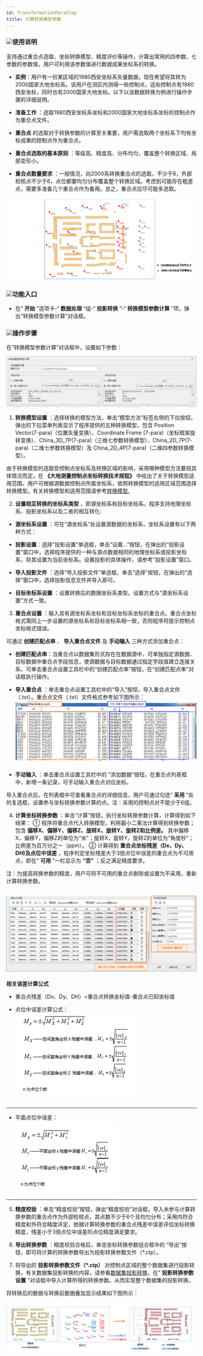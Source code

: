 ```yaml
---
id: TransformationParaStep
title: 计算转换模型参数  
---  
```

### ![](../../img/read.gif)使用说明



支持通过重合点选取、坐标转换模型、精度评价等操作，计算出常用的四参数、七参数的参数值，用户可利用该参数值进行数据成果坐标系的转换。

* **实例**：用户有一份某区域的1980西安坐标系矢量数据，现在希望将其转为2000国家大地坐标系。该用户在测区内测得一些控制点，这些控制点有1980西安坐标，同时也有2000国家大地坐标。以下以该数据转换为例进行操作步骤的详细说明。

* **准备工作** ：选取1980西安坐标系坐标和2000国家大地坐标系坐标的控制点作为重合点文件。

* **重合点** 的选取对于转换参数的计算至关重要，用户需选取两个坐标系下均有坐标成果的控制点作为重合点。

* **重合点选取的基本原则** ：等级高、精度高、分布均匀、覆盖整个转换区域、局部变形小。

* **重合点数量要求**
：一般情况，向2000系转换重合点的选取，不少于6，外部检核点不少于6，点位都要均匀分布覆盖整个转换区域。考虑到可能存在粗差点，需要多准备几个重合点作为备用。总之，重合点应尽可能多选取。

![](img/SuperpositionPoint.png)  

### ![](../../img/read.gif)功能入口

* 在“ **开始** ”选项卡-“ **数据处理** ”组-“ **投影转换** ”-“ **转换模型参数计算**
”项，弹出“转换模型参数计算”对话框。

### ![](../../img/read.gif)操作步骤

在“转换模型参数计算”对话框中，设置如下参数：

![](img/TransformDia.png)   

1. **转换模型设置** ：选择转换的模型方法，单击“模型方法”标签右侧的下拉按钮，弹出的下拉菜单列表显示了程序提供的五种转换模型，包含 Position Vector(7-para)（位置矢量变换）、Coordinate Frame
(7-para)（坐标框架旋转变换）、China_3D_7P(7-para)（三维七参数转换模型）、China_2D_7P(7-para)（二维七参数转换模型）及 China_2D_4P(7-para)（二维四参数转换模型）。

由于转换模型的选取受控制点坐标系及转换区域的影响，采用哪种模型方法要视具体情况而定。在 **《大地测量控制点坐标转换技术规程》**
中给出了关于转换模型适用范围，用户可根据源数据控制点所属坐标系，依照转换模型的适用区域范围选择转换模型。有关转换模型和适用范围请参考[转换模型.](TransformationModel)

2. **设置相互转换的坐标系类型** ，即源坐标系和目标坐标系。程序支持地理坐标系、投影坐标系以及二者的相互转化:

* **源坐标系设置** ：可在“源坐标系”处设置源数据的坐标系，坐标系设置有以下两种方式：

* **投影设置**：选择“投影设置”单选框，单击“设置...”按钮，在弹出的“投影设置”窗口中，选择程序提供的一种与源点数据相同的地理坐标系或投影坐标系，将其设置为当前坐标系。设置投影的具体操作，请参考“投影设置”窗口。

* **导入投影文件** ：选择“导入投影文件”单选框，单击“选择”按钮，在弹出的“选择”窗口中，选择投影信息文件并导入即可。

* **目标坐标系设置** ：设置转换后的数据坐标系类型。设置方式与“源坐标系设置”方式一致。

3. **重合点设置**
：输入具有源坐标系坐标和目标坐标系坐标的重合点。重合点坐标格式需同上一步设置的源坐标系和目标坐标系相一致，否则程序将提示控制点坐标格式错误。

可通过 **创建匹配点串** 、 **导入重合点文件** 及 **手动输入** 三种方式添加重合点：

* **创建匹配点串**：当重合点以数据集形式存在在数据源中，可单独指定源数据、目标数据中重合点字段信息，使源数据与目标数据通过指定字段值建立连接关系，可单击重合点设置工具栏中的“创建匹配点串”按钮，在“创建匹配点串”对话框执行操作。

* **导入重合点** ：单击重合点设置工具栏中的“导入”按钮，导入重合点文件（.txt）。重合点文件（.txt）文件格式参考如下图所示：
![](img/SuperpositionPointList.png)  

* **手动输入** ：单击重合点设置工具栏中的 “添加数据”按钮，在重合点列表框中，新增一条记录，可手动输入重合点对应坐标。

导入重合点后，在列表框中可查看重合点的详细信息，用户可通过勾选“ **采用**
”处的复选框，设置参与坐标转换参数计算的点。注：采用的控制点对不能少于6组。

4. **计算坐标转换参数** ：单击“计算”按钮，执行坐标转换参数计算，计算得到如下结果：
① 程序将重合点代入转换模型，利用最小二乘法计算得到转换参数；包含 **偏移X、偏移Y、偏移Z、旋转X、旋转Y、旋转Z和比例差。**
其中偏移X，偏移Y，偏移Z的单位为“米”；旋转X，旋转Y，旋转Z的单位为“角度秒”；比例差为百万分之一（ppm）。
② 计算得到 **重合点坐标残差（Dx、Dy、DH)及点位中误差** ，程序判定坐标残差大于3倍点位中误差的重合点为不可用点，即在“ **可用**
”一栏显示为 **“否”** ；反之满足精度要求。

注：为提高转换参数的精度，用户可将不可用的重合点剔除或设置为不采用，重新计算转换参数。

![](img/TransformDia2.png)  
---    

**相关误差计算公式**

* 重合点残差（Dx、Dy、DH）=重合点转换坐标值-重合点已知坐标值

* 点位中误差计算公式：   
 ![](img/MeanSquareError1.png)  
---  
* 平面点位中误差：   
 ![](img/MeanSquareError2.png)  
---  


5. **精度校验**
：单击“精度校验”按钮，弹出“精度校验”对话框，导入未参与计算转换参数的重合点作为外部检核点，其点数不少于6个且均匀分布；采用内符合精度和外符合精度评定，依据计算转换参数的重合点残差中误差评估坐标转换精度，残差小于3倍点位中误差的点位精度满足要求。

6. **导出转换参数** ：精度校验合格后，单击坐标转换参数组合框中的 “导出”按钮，即可将计算的转换参数导出为投影转换参数文件（*.ctp）。

7. 将导出的 **投影转换参数文件（*.ctp）**
对控制点区域的整个数据集进行投影转换，有关数据集投影转换的内容，请参看[数据集投影转换](ConvertPrjCoordSysSingle)，在“
**投影转换参数设置** ”对话框中导入计算所得的转换参数。从而实现整个数据集的投影转换。

将转换后的数据与转换前数据叠加显示结果如下图所示：

![](img/TransformResult.png)  
